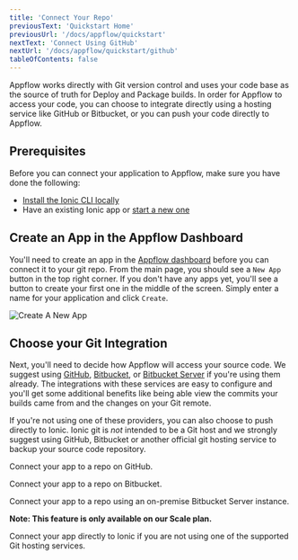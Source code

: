 ```yaml
---
title: 'Connect Your Repo'
previousText: 'Quickstart Home'
previousUrl: '/docs/appflow/quickstart'
nextText: 'Connect Using GitHub'
nextUrl: '/docs/appflow/quickstart/github'
tableOfContents: false
---
```


Appflow works directly with Git version control and uses your code base as the source of truth for Deploy and Package builds. In order for Appflow to access your code, you can choose to integrate directly using a hosting service like GitHub or Bitbucket, or you can push your code directly to Appflow.

## Prerequisites

Before you can connect your application to Appflow, make sure you have done the following:

* [Install the Ionic CLI locally](/docs/cli#installation)
* Have an existing Ionic app or [start a new one](/docs/cli/commands/start/)

## Create an App in the Appflow Dashboard

You'll need to create an app in the [Appflow dashboard](https://dashboard.ionicframework.com) before you can connect it to your git repo. From the main page, you should see a `New App` button in the top right corner. If you don't have any apps yet, you'll see a button to create your first one in the middle of the screen. Simply enter a name for your application and click `Create`.

![Create A New App](/docs/v4/assets/img/appflow/ss-create-app.png)

## Choose your Git Integration

Next, you'll need to decide how Appflow will access your source code. We suggest using [GitHub](https://github.com/), [Bitbucket](https://bitbucket.org/), or [Bitbucket Server](https://bitbucket.org/product/enterprise) if you're using them already. The integrations with these services are easy to configure and you'll get some additional benefits like being able view the commits your builds came from and the changes on your Git remote.

If you're not using one of these providers, you can also choose to push directly to Ionic. Ionic git is *not* intended to be a Git host and we strongly suggest using GitHub, Bitbucket or another official git hosting service to backup your source code repository.

<docs-cards> <docs-card header="Connect using GitHub" href="/docs/appflow/quickstart/github" icon="/docs/v4/assets/icons/guide-github-icon.png"> 

Connect your app to a repo on GitHub.</docs-card>

<docs-card header="Connect using Bitbucket" href="/docs/appflow/quickstart/bitbucket" icon="/docs/v4/assets/icons/guide-bitbucket-icon.png"> 

Connect your app to a repo on Bitbucket.</docs-card>

<docs-card header="Connect using Bitbucket Server" href="/docs/appflow/quickstart/bitbucket-server" icon="/docs/v4/assets/icons/guide-bitbucket-icon.png"> 

Connect your app to a repo using an on-premise Bitbucket Server instance.

**Note: This feature is only available on our Scale plan.** </docs-card>

<docs-card header="Connect using Ionic" href="/docs/appflow/quickstart/ionic-remote" icon="/docs/v4/assets/icons/guide-ionic-icon.png"> 

Connect your app directly to Ionic if you are not using one of the supported Git hosting services.</docs-card> </docs-cards>